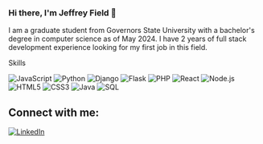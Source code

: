 ### Hi there, I'm Jeffrey Field 👋

I am a graduate student from Governors State University with a bachelor's degree in computer science as of May 2024. I have 2 years of full stack development experience looking for my first job in this field. 


Skills

![JavaScript](https://img.shields.io/badge/-JavaScript-F7DF1E?logo=javascript&logoColor=000)
![Python](https://img.shields.io/badge/-Python-3776AB?logo=python&logoColor=fff)
![Django](https://img.shields.io/badge/-Django-092E20?logo=django&logoColor=fff)
![Flask](https://img.shields.io/badge/-Flask-000000?logo=flask&logoColor=fff)
![PHP](https://img.shields.io/badge/-PHP-777BB4?logo=php&logoColor=fff)
![React](https://img.shields.io/badge/-React-61DAFB?logo=react&logoColor=000)
![Node.js](https://img.shields.io/badge/-Node.js-339933?logo=node.js&logoColor=fff)
![HTML5](https://img.shields.io/badge/-HTML5-E34F26?logo=html5&logoColor=fff)
![CSS3](https://img.shields.io/badge/-CSS3-1572B6?logo=css3&logoColor=fff)
![Java](https://img.shields.io/badge/-Java-007396?logo=java&logoColor=fff)
![SQL](https://img.shields.io/badge/-SQL-4479A1?logo=postgresql&logoColor=fff)



## Connect with me:
[![LinkedIn](https://img.shields.io/badge/-LinkedIn-0A66C2?logo=linkedin&logoColor=fff)](https://www.linkedin.com/in/jeffrey-field-a1759831b)

